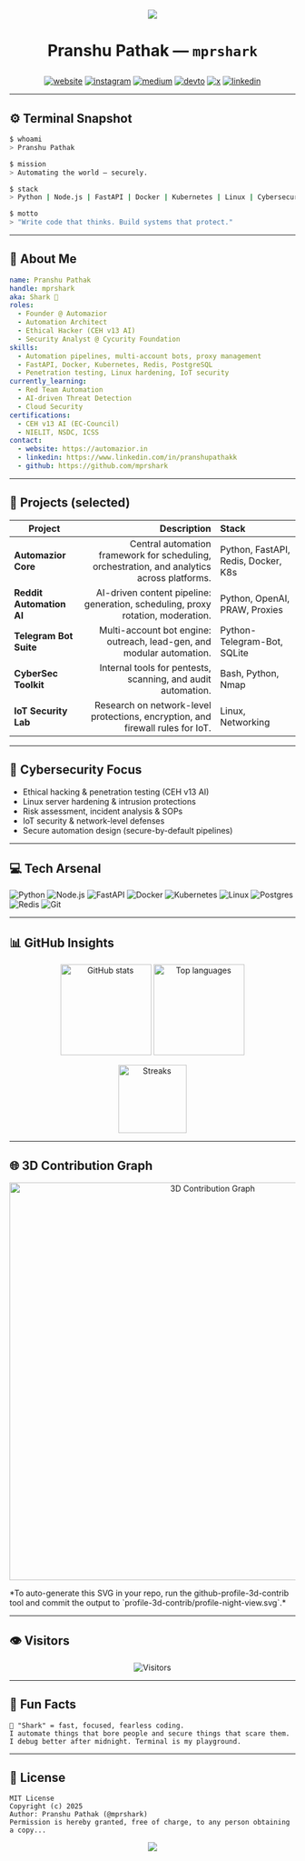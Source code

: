 <p align="center">
  <!-- <img src="https://readme-typing-svg.demolab.com?font=Fira+Code&size=32&duration=3000&pause=1000&color=00CFFF&center=true&vCenter=true&width=900&lines=Hey%2C+I'm+Pranshu+Pathak+%F0%9F%90%88;Full+Stack+Developer+%7C+Automation+Architect;Founder+of+Automazior;Ethical+Hacker+%7C+Cybersecurity+Analyst;Code.+Secure.+Automate.+Repeat." alt="Typing SVG" />
</p> -->

<p align="center">
<svg xmlns="http://www.w3.org/2000/svg" width="270px" height="75px" viewBox="0 0 90 25">
<defs>
<symbol id="glyph10" viewBox="0 0 6 13" width="6" height="13">
<path d="M0.081 2.422h5.853v7.953h-5.853v-7.953Zm5.306 7.406v-6.844h-4.744v6.844h4.744ZM2.359 7.438v-0.172l0.563-0.563l0.188 0.172l-0.313 0.313h0.938v-1.891h0.313v2.219h-1.25l0.313 0.313l-0.188 0.172l-0.563-0.563Z"/>
</symbol>
<symbol id="glyph32" viewBox="0 0 6 13" width="6" height="13">
<path d="M0.081 2.422h5.853v7.953h-5.853v-7.953Zm5.306 7.406v-6.844h-4.744v6.844h4.744ZM1.891 9.063q-0.203 0,-0.422-0.047q-0.203-0.047,-0.406-0.141l0-0.422q0.219 0.141,0.422 0.219q0.203 0.063,0.406 0.063q0.297 0,0.469-0.125q0.156-0.141,0.156-0.391q0-0.203,-0.109-0.328q-0.063-0.063,-0.156-0.094q-0.094-0.047,-0.25-0.078l-0.203-0.047q-0.203-0.047,-0.359-0.109q-0.141-0.078,-0.234-0.172q-0.188-0.188,-0.188-0.5q0-0.391,0.266-0.625q0.125-0.109,0.297-0.172q0.188-0.063,0.406-0.063q0.172 0,0.359 0.031q0.078 0.031,0.172 0.063q0.109 0.016,0.219 0.063v0.391q-0.094-0.063,-0.188-0.094q-0.094-0.047,-0.172-0.078q-0.188-0.063,-0.375-0.063q-0.281 0,-0.438 0.141q-0.156 0.125,-0.156 0.359q0 0.094,0.016 0.172q0.031 0.063,0.078 0.109q0.125 0.109,0.406 0.172l0.203 0.047q0.406 0.094,0.594 0.297q0.188 0.203,0.188 0.563q0 0.219,-0.063 0.375q-0.063 0.156,-0.188 0.266q-0.25 0.219,-0.75 0.219Zm1.203-2.984l0.844 0q0.484 0,0.734 0.219q0.141 0.125,0.203 0.297q0.063 0.156,0.063 0.359q0 0.438,-0.25 0.656q-0.25 0.219,-0.75 0.219l-0.453 0v1.172h-0.391l0-2.922Zm0.844 1.422q0.141 0,0.25-0.031q0.109-0.047,0.172-0.109q0.156-0.141,0.156-0.406q0-0.266,-0.156-0.406q-0.141-0.141,-0.422-0.141l-0.453 0v1.094l0.453 0Z"/>
</symbol>
<symbol id="glyph33" viewBox="0 0 6 13" width="6" height="13">
<path d="M2.344 4.859v-2.172h1.297v2.172l-0.328 2.766h-0.594l-0.375-2.766Zm0.672 5.438q-0.344 0,-0.578-0.234q-0.219-0.234,-0.219-0.609q0-0.391,0.219-0.609q0.234-0.234,0.578-0.234q0.328 0,0.563 0.234q0.219 0.219,0.219 0.609q0 0.375,-0.219 0.609q-0.234 0.234,-0.563 0.234Z"/>
</symbol>
<symbol id="glyph46" viewBox="0 0 6 13" width="6" height="13">
<path d="M3 10.125q-0.344 0,-0.578-0.219q-0.219-0.234,-0.219-0.594q0-0.375,0.219-0.594q0.234-0.234,0.578-0.234q0.328 0,0.547 0.234q0.234 0.219,0.234 0.594q0 0.359,-0.234 0.594q-0.219 0.219,-0.547 0.219Z"/>
</symbol>
<symbol id="glyph72" viewBox="0 0 6 13" width="6" height="13">
<path d="M0.672 2.703h0.984v3h2.703v-3h1v7.297h-1v-3.469h-2.703v3.469h-0.984v-7.297Z"/>
</symbol>
<symbol id="glyph84" viewBox="0 0 6 13" width="6" height="13">
<path d="M2.516 3.547h-2.281v-0.844h5.563v0.844h-2.281v6.453h-1v-6.453Z"/>
</symbol>
<symbol id="glyph87" viewBox="0 0 6 13" width="6" height="13">
<path d="M0 2.703h0.969l0.688 5.922l0.828-3.906h1.031l0.844 3.922l0.703-5.938h0.953l-1.078 7.297h-0.938l-0.984-4.328l-1 4.328h-0.922l-1.094-7.297Z"/>
</symbol>
<symbol id="glyph97" viewBox="0 0 6 13" width="6" height="13">
<path d="M2.484 10.141q-0.797 0,-1.313-0.453q-0.5-0.453,-0.5-1.313q0-0.703,0.328-1.094q0.344-0.406,0.891-0.563q0.563-0.172,1.188-0.172h1.203v-0.141q0-0.703,-0.359-0.969q-0.344-0.281,-0.984-0.281q-0.5 0,-0.984 0.141q-0.469 0.141,-0.891 0.375v-0.891q0.453-0.172,0.906-0.266q0.469-0.109,0.938-0.109q0.5 0,0.953 0.141q0.469 0.125,0.797 0.438q0.344 0.297,0.453 0.813q0.078 0.359,0.078 1.078v1.125q0 0.453,0.047 1.016q0.047 0.547,0.234 0.984h-0.891q-0.094-0.188,-0.141-0.406q-0.047-0.219,-0.078-0.422q-0.281 0.484,-0.797 0.734q-0.516 0.234,-1.078 0.234Zm0.219-0.75q0.563 0,0.906-0.266q0.344-0.281,0.5-0.719q0.172-0.453,0.172-0.953v-0.203h-1.141q-0.375 0,-0.75 0.094q-0.359 0.078,-0.594 0.328q-0.234 0.234,-0.234 0.688q0 0.516,0.313 0.781q0.328 0.25,0.828 0.25Z"/>
</symbol>
<symbol id="glyph99" viewBox="0 0 6 13" width="6" height="13">
<path d="M3.438 10.141q-0.859 0,-1.453-0.359q-0.578-0.375,-0.891-1.016q-0.297-0.656,-0.297-1.5q0-0.844,0.297-1.484q0.313-0.656,0.906-1.016q0.594-0.359,1.469-0.359q0.453 0,0.813 0.109q0.375 0.094,0.75 0.297v0.953q-0.344-0.313,-0.703-0.453q-0.344-0.156,-0.781-0.156q-0.672 0,-1.063 0.297q-0.391 0.281,-0.563 0.766q-0.172 0.469,-0.172 1.047q0 0.578,0.172 1.063q0.172 0.484,0.563 0.766q0.391 0.281,1.047 0.281q0.438 0,0.797-0.141q0.375-0.141,0.703-0.453v0.938q-0.703 0.422,-1.594 0.422Z"/>
</symbol>
<symbol id="glyph100" viewBox="0 0 6 13" width="6" height="13">
<path d="M2.703 10.141q-0.594 0,-1-0.25q-0.406-0.25,-0.656-0.672q-0.234-0.438,-0.344-0.953q-0.109-0.516,-0.109-1.031q0-1.313,0.578-2.063q0.578-0.766,1.547-0.766q0.484 0,0.859 0.203q0.391 0.188,0.609 0.625v-2.828h0.906v7.594h-0.813l-0.094-0.688q-0.484 0.828,-1.484 0.828Zm0.156-0.766q0.438 0,0.688-0.188q0.266-0.203,0.406-0.516q0.141-0.328,0.188-0.688q0.047-0.375,0.047-0.719q0-0.328,-0.047-0.688q-0.047-0.375,-0.188-0.688q-0.141-0.328,-0.406-0.531q-0.25-0.203,-0.688-0.203q-0.422 0,-0.688 0.203q-0.25 0.203,-0.391 0.531q-0.141 0.313,-0.188 0.688q-0.047 0.359,-0.047 0.688q0 0.328,0.047 0.703q0.047 0.359,0.188 0.688q0.141 0.313,0.391 0.516q0.266 0.203,0.688 0.203Z"/>
</symbol>
<symbol id="glyph101" viewBox="0 0 6 13" width="6" height="13">
<path d="M3.313 10.141q-1.266 0,-1.984-0.75q-0.719-0.766,-0.719-2.078q0-0.813,0.281-1.469q0.281-0.672,0.844-1.047q0.578-0.391,1.406-0.391q1.094 0,1.688 0.703q0.609 0.688,0.609 1.938v0.438h-3.891v0.031q0 0.844,0.438 1.359q0.453 0.5,1.344 0.5q0.5 0,0.969-0.156q0.484-0.156,0.922-0.391v0.891q-0.453 0.188,-0.938 0.297q-0.469 0.125,-0.969 0.125Zm1.219-3.359q0-0.453,-0.141-0.813q-0.125-0.375,-0.438-0.594q-0.297-0.219,-0.781-0.219q-0.5 0,-0.844 0.219q-0.328 0.219,-0.516 0.594q-0.188 0.359,-0.234 0.813h2.953Z"/>
</symbol>
<symbol id="glyph104" viewBox="0 0 6 13" width="6" height="13">
<path d="M0.953 2.406h0.891v2.938q0.5-0.938,1.625-0.938q0.672 0,1.031 0.313q0.359 0.313,0.484 0.813q0.141 0.5,0.141 1.078v3.391h-0.891v-3.391q0-0.734,-0.266-1.078q-0.25-0.344,-0.797-0.344q-0.516 0,-0.813 0.25q-0.281 0.25,-0.406 0.641q-0.109 0.391,-0.109 0.828v3.094h-0.891v-7.594Z"/>
</symbol>
<symbol id="glyph107" viewBox="0 0 6 13" width="6" height="13">
<path d="M1.109 2.406h0.922v4.391l2.359-2.266h1.094l-2.156 2.063l2.5 3.406h-1.109l-2.016-2.828l-0.672 0.641v2.188h-0.922v-7.594Z"/>
</symbol>
<symbol id="glyph108" viewBox="0 0 6 13" width="6" height="13">
<path d="M4.016 10.047q-0.813 0,-1.266-0.516q-0.438-0.531,-0.438-1.469v-4.953h-1.438v-0.703h2.344v5.656q0 0.594,0.219 0.906q0.234 0.313,0.656 0.313h1.047v0.766h-1.125Z"/>
</symbol>
<symbol id="glyph109" viewBox="0 0 6 13" width="6" height="13">
<path d="M0.531 4.531h0.734l0.078 0.469q0.344-0.594,0.984-0.594q0.703 0,0.969 0.688q0.344-0.688,1.047-0.688q0.672 0,0.938 0.484q0.266 0.516,0.266 1.938v3.172h-0.828v-3.125q0-0.625,-0.031-0.953q-0.031-0.344,-0.094-0.5q-0.125-0.266,-0.484-0.266q-0.375 0,-0.516 0.281q-0.078 0.172,-0.125 0.5q-0.031 0.328,-0.031 0.938v3.125h-0.813v-3.125q0-0.594,-0.047-0.938q-0.031-0.359,-0.094-0.516q-0.141-0.266,-0.5-0.266q-0.359 0,-0.484 0.281q-0.078 0.172,-0.125 0.516q-0.031 0.328,-0.031 0.922v3.125h-0.813v-5.469Z"/>
</symbol>
<symbol id="glyph110" viewBox="0 0 6 13" width="6" height="13">
<path d="M0.953 4.531h0.813l0.078 0.813q0.5-0.938,1.609-0.938q1.672 0,1.672 2.203v3.391h-0.891v-3.391q0-0.734,-0.266-1.078q-0.25-0.344,-0.797-0.344q-0.625 0,-0.984 0.453q-0.344 0.438,-0.344 1.266v3.094h-0.891v-5.469Z"/>
</symbol>
<symbol id="glyph111" viewBox="0 0 6 13" width="6" height="13">
<path d="M3.016 10.141q-1.141 0,-1.75-0.734q-0.594-0.75,-0.594-2.125q0-1.391,0.594-2.125q0.609-0.75,1.75-0.75q1.125 0,1.734 0.734q0.609 0.734,0.609 2.141q0 1.391,-0.609 2.125q-0.594 0.734,-1.734 0.734Zm0-0.766q0.672 0,1.031-0.547q0.359-0.547,0.359-1.563q0-1.016,-0.359-1.563q-0.359-0.547,-1.031-0.547q-0.672 0,-1.031 0.547q-0.359 0.547,-0.359 1.563q0 1.016,0.359 1.563q0.359 0.547,1.031 0.547Z"/>
</symbol>
<symbol id="glyph114" viewBox="0 0 6 13" width="6" height="13">
<path d="M1.469 4.531h0.828l0.078 1.063q0.234-0.578,0.688-0.875q0.469-0.313,1.109-0.313q0.672 0,1.172 0.328v0.922q-0.531-0.422,-1.25-0.422q-0.828 0,-1.281 0.531q-0.438 0.516,-0.438 1.516v2.719h-0.906v-5.469Z"/>
</symbol>
<symbol id="glyph117" viewBox="0 0 6 13" width="6" height="13">
<path d="M2.625 10.141q-1.672 0,-1.672-2.219v-3.375h0.891v3.375q0 1.438,1.078 1.438q0.625 0,0.969-0.453q0.344-0.453,0.344-1.281v-3.078h0.891v5.453h-0.813l-0.078-0.828q-0.5 0.969,-1.609 0.969Z"/>
</symbol>
<symbol id="glyph119" viewBox="0 0 6 13" width="6" height="13">
<path d="M0 4.531h0.891l0.953 4.422l0.781-2.828h0.766l0.797 2.828l0.938-4.422h0.891l-1.281 5.469h-0.859l-0.859-3l-0.875 3h-0.859l-1.281-5.469Z"/>
</symbol>
<symbol id="glyph121" viewBox="0 0 6 13" width="6" height="13">
<path d="M0.906 11.328h0.531q0.391 0,0.609-0.219q0.234-0.25,0.578-1.203l-2.109-5.375h0.938l1.625 4.281l1.594-4.281h0.953l-1.438 3.703q-0.172 0.453,-0.297 0.781q-0.031 0.094,-0.063 0.156q-0.016 0.047,-0.047 0.141q-0.031 0.078,-0.109 0.281l-0.047 0.156q-0.203 0.531,-0.375 0.922q-0.156 0.406,-0.281 0.625q-0.438 0.781,-1.344 0.781h-0.719v-0.75Z"/>
</symbol>
</defs>
<rect x="0" y="0" width="90" height="25" fill="transparent"/>
<g opacity="0">
<animate attributeName="opacity" id="line0" begin="500ms;line2.end" values="1;1;0" dur="6200ms" keyTimes="0;0.839;1"/>
<animateTransform attributeName="transform" begin="line0.begin" type="translate" values="0 0;0 0;0 -13" dur="6200ms" keyTimes="0;0.839;1"/>
<g>
<animateTransform attributeName="transform" begin="line0.begin" type="translate" values="0 0;0 0;-0.667 1;0 0;0 0;-0.667 0.6;0 0;0 0;0.333 1.2;0 0;0 0;0 1;0 0;0 0;0 1.2;0 0;0 0;0 1;0 0;0 0;0.333 0.6;0 0;0 0;0 1;0 0;0 0;0 0.8;0 0;0 0;0.333 0.6;0 0;0 0;0 1;0 0;0 0;-0.333 1;0 0;0 0;-1.2 1.4;0 0;0 0" dur="6200ms" keyTimes="0;0;0;0.016;0.04;0.04;0.056;0.097;0.097;0.113;0.16;0.16;0.176;0.208;0.208;0.224;0.315;0.315;0.331;0.395;0.395;0.411;0.435;0.435;0.452;0.484;0.484;0.5;0.519;0.519;0.535;0.584;0.584;0.6;0.666;0.666;0.682;0.758;0.758;0.774;1"/>
<use href="#glyph72" x="6" y="6" fill="#ef454a">
<animate attributeName="fill" begin="line0.begin" values="transparent;transparent;#ff9123;#ef454a;#ef454a" dur="6200ms" keyTimes="0;0;0;0.161;1"/>
<animate attributeName="stroke" begin="line0.begin" values="transparent;transparent;#ff9123;#ef454a;#ef454a" dur="6200ms" keyTimes="0;0;0;0.161;1"/>
<animate attributeName="stroke-width" begin="line0.begin" values="0;0;0.7;0;0" dur="6200ms" keyTimes="0;0;0;0.161;1"/>
</use>
<use href="#glyph101" x="12" y="6" fill="#ef454a">
<animate attributeName="fill" begin="line0.begin" values="transparent;transparent;#ff9123;#ef454a;#ef454a" dur="6200ms" keyTimes="0;0.04;0.04;0.202;1"/>
<animate attributeName="stroke" begin="line0.begin" values="transparent;transparent;#ff9123;#ef454a;#ef454a" dur="6200ms" keyTimes="0;0.04;0.04;0.202;1"/>
<animate attributeName="stroke-width" begin="line0.begin" values="0;0;0.7;0;0" dur="6200ms" keyTimes="0;0.04;0.04;0.202;1"/>
</use>
<use href="#glyph108" x="18" y="6" fill="#ef454a">
<animate attributeName="fill" begin="line0.begin" values="transparent;transparent;#ff9123;#ef454a;#ef454a" dur="6200ms" keyTimes="0;0.097;0.097;0.258;1"/>
<animate attributeName="stroke" begin="line0.begin" values="transparent;transparent;#ff9123;#ef454a;#ef454a" dur="6200ms" keyTimes="0;0.097;0.097;0.258;1"/>
<animate attributeName="stroke-width" begin="line0.begin" values="0;0;0.7;0;0" dur="6200ms" keyTimes="0;0.097;0.097;0.258;1"/>
</use>
<use href="#glyph108" x="24" y="6" fill="#ef454a">
<animate attributeName="fill" begin="line0.begin" values="transparent;transparent;#ff9123;#ef454a;#ef454a" dur="6200ms" keyTimes="0;0.16;0.16;0.321;1"/>
<animate attributeName="stroke" begin="line0.begin" values="transparent;transparent;#ff9123;#ef454a;#ef454a" dur="6200ms" keyTimes="0;0.16;0.16;0.321;1"/>
<animate attributeName="stroke-width" begin="line0.begin" values="0;0;0.7;0;0" dur="6200ms" keyTimes="0;0.16;0.16;0.321;1"/>
</use>
<use href="#glyph111" x="30" y="6" fill="#ef454a">
<animate attributeName="fill" begin="line0.begin" values="transparent;transparent;#ff9123;#ef454a;#ef454a" dur="6200ms" keyTimes="0;0.208;0.208;0.369;1"/>
<animate attributeName="stroke" begin="line0.begin" values="transparent;transparent;#ff9123;#ef454a;#ef454a" dur="6200ms" keyTimes="0;0.208;0.208;0.369;1"/>
<animate attributeName="stroke-width" begin="line0.begin" values="0;0;0.7;0;0" dur="6200ms" keyTimes="0;0.208;0.208;0.369;1"/>
</use>
<use href="#glyph32" x="36" y="6" fill="#ef454a">
<animate attributeName="fill" begin="line0.begin" values="transparent;transparent;#ff9123;#ef454a;#ef454a" dur="6200ms" keyTimes="0;0.315;0.315;0.476;1"/>
<animate attributeName="opacity" begin="line0.begin" values="0;0;1;0;0" dur="6200ms" keyTimes="0;0.315;0.315;0.476;1"/>
</use>
<use href="#glyph119" x="42" y="6" fill="#ef454a">
<animate attributeName="fill" begin="line0.begin" values="transparent;transparent;#ff9123;#ef454a;#ef454a" dur="6200ms" keyTimes="0;0.395;0.395;0.556;1"/>
<animate attributeName="stroke" begin="line0.begin" values="transparent;transparent;#ff9123;#ef454a;#ef454a" dur="6200ms" keyTimes="0;0.395;0.395;0.556;1"/>
<animate attributeName="stroke-width" begin="line0.begin" values="0;0;0.7;0;0" dur="6200ms" keyTimes="0;0.395;0.395;0.556;1"/>
</use>
<use href="#glyph111" x="48" y="6" fill="#ef454a">
<animate attributeName="fill" begin="line0.begin" values="transparent;transparent;#ff9123;#ef454a;#ef454a" dur="6200ms" keyTimes="0;0.435;0.435;0.597;1"/>
<animate attributeName="stroke" begin="line0.begin" values="transparent;transparent;#ff9123;#ef454a;#ef454a" dur="6200ms" keyTimes="0;0.435;0.435;0.597;1"/>
<animate attributeName="stroke-width" begin="line0.begin" values="0;0;0.7;0;0" dur="6200ms" keyTimes="0;0.435;0.435;0.597;1"/>
</use>
<use href="#glyph114" x="54" y="6" fill="#ef454a">
<animate attributeName="fill" begin="line0.begin" values="transparent;transparent;#ff9123;#ef454a;#ef454a" dur="6200ms" keyTimes="0;0.484;0.484;0.645;1"/>
<animate attributeName="stroke" begin="line0.begin" values="transparent;transparent;#ff9123;#ef454a;#ef454a" dur="6200ms" keyTimes="0;0.484;0.484;0.645;1"/>
<animate attributeName="stroke-width" begin="line0.begin" values="0;0;0.7;0;0" dur="6200ms" keyTimes="0;0.484;0.484;0.645;1"/>
</use>
<use href="#glyph108" x="60" y="6" fill="#ef454a">
<animate attributeName="fill" begin="line0.begin" values="transparent;transparent;#ff9123;#ef454a;#ef454a" dur="6200ms" keyTimes="0;0.519;0.519;0.681;1"/>
<animate attributeName="stroke" begin="line0.begin" values="transparent;transparent;#ff9123;#ef454a;#ef454a" dur="6200ms" keyTimes="0;0.519;0.519;0.681;1"/>
<animate attributeName="stroke-width" begin="line0.begin" values="0;0;0.7;0;0" dur="6200ms" keyTimes="0;0.519;0.519;0.681;1"/>
</use>
<use href="#glyph100" x="66" y="6" fill="#ef454a">
<animate attributeName="fill" begin="line0.begin" values="transparent;transparent;#ff9123;#ef454a;#ef454a" dur="6200ms" keyTimes="0;0.584;0.584;0.745;1"/>
<animate attributeName="stroke" begin="line0.begin" values="transparent;transparent;#ff9123;#ef454a;#ef454a" dur="6200ms" keyTimes="0;0.584;0.584;0.745;1"/>
<animate attributeName="stroke-width" begin="line0.begin" values="0;0;0.7;0;0" dur="6200ms" keyTimes="0;0.584;0.584;0.745;1"/>
</use>
<use href="#glyph46" x="72" y="6" fill="#ef454a">
<animate attributeName="fill" begin="line0.begin" values="transparent;transparent;#ff9123;#ef454a;#ef454a" dur="6200ms" keyTimes="0;0.666;0.666;0.827;1"/>
<animate attributeName="stroke" begin="line0.begin" values="transparent;transparent;#ff9123;#ef454a;#ef454a" dur="6200ms" keyTimes="0;0.666;0.666;0.827;1"/>
<animate attributeName="stroke-width" begin="line0.begin" values="0;0;0.7;0;0" dur="6200ms" keyTimes="0;0.666;0.666;0.827;1"/>
</use>
<use href="#glyph10" x="78" y="6" fill="#ef454a">
<animate attributeName="fill" begin="line0.begin" values="transparent;transparent;#ff9123;#ef454a;#ef454a" dur="6200ms" keyTimes="0;0.758;0.758;0.919;1"/>
<animate attributeName="opacity" begin="line0.begin" values="0;0;1;0;0" dur="6200ms" keyTimes="0;0.758;0.758;0.919;1"/>
</use>
</g>
</g>
<g opacity="0">
<animate attributeName="opacity" id="line1" begin="line0.end" values="1;1;0" dur="4550ms" keyTimes="0;0.78;1"/>
<animateTransform attributeName="transform" begin="line1.begin" type="translate" values="0 0;0 0;0 -13" dur="4550ms" keyTimes="0;0.78;1"/>
<g>
<animateTransform attributeName="transform" begin="line1.begin" type="translate" values="0 0;0 0;-0.333 0.6;0 0;0 0;-0.333 0.6;0 0;0 0;0 0.8;0 0;0 0;0 1;0 0;0 0;-0.333 0.6;0 0;0 0;0 1;0 0;0 0;-0.667 1.2;0 0;0 0;0 1.2;0 0;0 0;-1.2 1.4;0 0;0 0" dur="4550ms" keyTimes="0;0;0;0.022;0.048;0.048;0.07;0.121;0.121;0.143;0.207;0.207;0.229;0.262;0.262;0.284;0.323;0.323;0.345;0.389;0.389;0.411;0.516;0.516;0.538;0.67;0.67;0.692;1"/>
<use href="#glyph87" x="6" y="6" fill="#ef454a">
<animate attributeName="fill" begin="line1.begin" values="transparent;transparent;#ff9123;#ef454a;#ef454a" dur="4550ms" keyTimes="0;0;0;0.22;1"/>
<animate attributeName="stroke" begin="line1.begin" values="transparent;transparent;#ff9123;#ef454a;#ef454a" dur="4550ms" keyTimes="0;0;0;0.22;1"/>
<animate attributeName="stroke-width" begin="line1.begin" values="0;0;0.7;0;0" dur="4550ms" keyTimes="0;0;0;0.22;1"/>
</use>
<use href="#glyph101" x="12" y="6" fill="#ef454a">
<animate attributeName="fill" begin="line1.begin" values="transparent;transparent;#ff9123;#ef454a;#ef454a" dur="4550ms" keyTimes="0;0.048;0.048;0.268;1"/>
<animate attributeName="stroke" begin="line1.begin" values="transparent;transparent;#ff9123;#ef454a;#ef454a" dur="4550ms" keyTimes="0;0.048;0.048;0.268;1"/>
<animate attributeName="stroke-width" begin="line1.begin" values="0;0;0.7;0;0" dur="4550ms" keyTimes="0;0.048;0.048;0.268;1"/>
</use>
<use href="#glyph108" x="18" y="6" fill="#ef454a">
<animate attributeName="fill" begin="line1.begin" values="transparent;transparent;#ff9123;#ef454a;#ef454a" dur="4550ms" keyTimes="0;0.121;0.121;0.341;1"/>
<animate attributeName="stroke" begin="line1.begin" values="transparent;transparent;#ff9123;#ef454a;#ef454a" dur="4550ms" keyTimes="0;0.121;0.121;0.341;1"/>
<animate attributeName="stroke-width" begin="line1.begin" values="0;0;0.7;0;0" dur="4550ms" keyTimes="0;0.121;0.121;0.341;1"/>
</use>
<use href="#glyph99" x="24" y="6" fill="#ef454a">
<animate attributeName="fill" begin="line1.begin" values="transparent;transparent;#ff9123;#ef454a;#ef454a" dur="4550ms" keyTimes="0;0.207;0.207;0.426;1"/>
<animate attributeName="stroke" begin="line1.begin" values="transparent;transparent;#ff9123;#ef454a;#ef454a" dur="4550ms" keyTimes="0;0.207;0.207;0.426;1"/>
<animate attributeName="stroke-width" begin="line1.begin" values="0;0;0.7;0;0" dur="4550ms" keyTimes="0;0.207;0.207;0.426;1"/>
</use>
<use href="#glyph111" x="30" y="6" fill="#ef454a">
<animate attributeName="fill" begin="line1.begin" values="transparent;transparent;#ff9123;#ef454a;#ef454a" dur="4550ms" keyTimes="0;0.262;0.262;0.481;1"/>
<animate attributeName="stroke" begin="line1.begin" values="transparent;transparent;#ff9123;#ef454a;#ef454a" dur="4550ms" keyTimes="0;0.262;0.262;0.481;1"/>
<animate attributeName="stroke-width" begin="line1.begin" values="0;0;0.7;0;0" dur="4550ms" keyTimes="0;0.262;0.262;0.481;1"/>
</use>
<use href="#glyph109" x="36" y="6" fill="#ef454a">
<animate attributeName="fill" begin="line1.begin" values="transparent;transparent;#ff9123;#ef454a;#ef454a" dur="4550ms" keyTimes="0;0.323;0.323;0.543;1"/>
<animate attributeName="stroke" begin="line1.begin" values="transparent;transparent;#ff9123;#ef454a;#ef454a" dur="4550ms" keyTimes="0;0.323;0.323;0.543;1"/>
<animate attributeName="stroke-width" begin="line1.begin" values="0;0;0.7;0;0" dur="4550ms" keyTimes="0;0.323;0.323;0.543;1"/>
</use>
<use href="#glyph101" x="42" y="6" fill="#ef454a">
<animate attributeName="fill" begin="line1.begin" values="transparent;transparent;#ff9123;#ef454a;#ef454a" dur="4550ms" keyTimes="0;0.389;0.389;0.609;1"/>
<animate attributeName="stroke" begin="line1.begin" values="transparent;transparent;#ff9123;#ef454a;#ef454a" dur="4550ms" keyTimes="0;0.389;0.389;0.609;1"/>
<animate attributeName="stroke-width" begin="line1.begin" values="0;0;0.7;0;0" dur="4550ms" keyTimes="0;0.389;0.389;0.609;1"/>
</use>
<use href="#glyph33" x="48" y="6" fill="#ef454a">
<animate attributeName="fill" begin="line1.begin" values="transparent;transparent;#ff9123;#ef454a;#ef454a" dur="4550ms" keyTimes="0;0.516;0.516;0.736;1"/>
<animate attributeName="stroke" begin="line1.begin" values="transparent;transparent;#ff9123;#ef454a;#ef454a" dur="4550ms" keyTimes="0;0.516;0.516;0.736;1"/>
<animate attributeName="stroke-width" begin="line1.begin" values="0;0;0.7;0;0" dur="4550ms" keyTimes="0;0.516;0.516;0.736;1"/>
</use>
<use href="#glyph10" x="54" y="6" fill="#ef454a">
<animate attributeName="fill" begin="line1.begin" values="transparent;transparent;#ff9123;#ef454a;#ef454a" dur="4550ms" keyTimes="0;0.67;0.67;0.89;1"/>
<animate attributeName="opacity" begin="line1.begin" values="0;0;1;0;0" dur="4550ms" keyTimes="0;0.67;0.67;0.89;1"/>
</use>
</g>
</g>
<g opacity="0">
<animate attributeName="opacity" id="line2" begin="line1.end" values="1;1;0" dur="5650ms" keyTimes="0;0.823;1"/>
<animateTransform attributeName="transform" begin="line2.begin" type="translate" values="0 0;0 0;0 -13" dur="5650ms" keyTimes="0;0.823;1"/>
<g>
<animateTransform attributeName="transform" begin="line2.begin" type="translate" values="0 0;0 0;-0.333 1.2;0 0;0 0;0 1;0 0;0 0;0 1.2;0 0;0 0;0.333 0.8;0 0;0 0;-0.667 0.8;0 0;0 0;0 1;0 0;0 0;0 1;0 0;0 0;-0.333 0.6;0 0;0 0;0 1.2;0 0;0 0;-0.333 1.2;0 0;0 0;-1.2 1.4;0 0;0 0" dur="5650ms" keyTimes="0;0;0;0.018;0.055;0.055;0.073;0.094;0.094;0.112;0.163;0.163;0.181;0.221;0.221;0.239;0.313;0.313;0.331;0.419;0.419;0.437;0.469;0.469;0.487;0.533;0.533;0.55;0.621;0.621;0.639;0.735;0.735;0.752;1"/>
<use href="#glyph84" x="6" y="6" fill="#ef454a">
<animate attributeName="fill" begin="line2.begin" values="transparent;transparent;#ff9123;#ef454a;#ef454a" dur="5650ms" keyTimes="0;0;0;0.177;1"/>
<animate attributeName="stroke" begin="line2.begin" values="transparent;transparent;#ff9123;#ef454a;#ef454a" dur="5650ms" keyTimes="0;0;0;0.177;1"/>
<animate attributeName="stroke-width" begin="line2.begin" values="0;0;0.7;0;0" dur="5650ms" keyTimes="0;0;0;0.177;1"/>
</use>
<use href="#glyph104" x="12" y="6" fill="#ef454a">
<animate attributeName="fill" begin="line2.begin" values="transparent;transparent;#ff9123;#ef454a;#ef454a" dur="5650ms" keyTimes="0;0.055;0.055;0.232;1"/>
<animate attributeName="stroke" begin="line2.begin" values="transparent;transparent;#ff9123;#ef454a;#ef454a" dur="5650ms" keyTimes="0;0.055;0.055;0.232;1"/>
<animate attributeName="stroke-width" begin="line2.begin" values="0;0;0.7;0;0" dur="5650ms" keyTimes="0;0.055;0.055;0.232;1"/>
</use>
<use href="#glyph97" x="18" y="6" fill="#ef454a">
<animate attributeName="fill" begin="line2.begin" values="transparent;transparent;#ff9123;#ef454a;#ef454a" dur="5650ms" keyTimes="0;0.094;0.094;0.271;1"/>
<animate attributeName="stroke" begin="line2.begin" values="transparent;transparent;#ff9123;#ef454a;#ef454a" dur="5650ms" keyTimes="0;0.094;0.094;0.271;1"/>
<animate attributeName="stroke-width" begin="line2.begin" values="0;0;0.7;0;0" dur="5650ms" keyTimes="0;0.094;0.094;0.271;1"/>
</use>
<use href="#glyph110" x="24" y="6" fill="#ef454a">
<animate attributeName="fill" begin="line2.begin" values="transparent;transparent;#ff9123;#ef454a;#ef454a" dur="5650ms" keyTimes="0;0.163;0.163;0.34;1"/>
<animate attributeName="stroke" begin="line2.begin" values="transparent;transparent;#ff9123;#ef454a;#ef454a" dur="5650ms" keyTimes="0;0.163;0.163;0.34;1"/>
<animate attributeName="stroke-width" begin="line2.begin" values="0;0;0.7;0;0" dur="5650ms" keyTimes="0;0.163;0.163;0.34;1"/>
</use>
<use href="#glyph107" x="30" y="6" fill="#ef454a">
<animate attributeName="fill" begin="line2.begin" values="transparent;transparent;#ff9123;#ef454a;#ef454a" dur="5650ms" keyTimes="0;0.221;0.221;0.398;1"/>
<animate attributeName="stroke" begin="line2.begin" values="transparent;transparent;#ff9123;#ef454a;#ef454a" dur="5650ms" keyTimes="0;0.221;0.221;0.398;1"/>
<animate attributeName="stroke-width" begin="line2.begin" values="0;0;0.7;0;0" dur="5650ms" keyTimes="0;0.221;0.221;0.398;1"/>
</use>
<use href="#glyph32" x="36" y="6" fill="#ef454a">
<animate attributeName="fill" begin="line2.begin" values="transparent;transparent;#ff9123;#ef454a;#ef454a" dur="5650ms" keyTimes="0;0.313;0.313;0.49;1"/>
<animate attributeName="opacity" begin="line2.begin" values="0;0;1;0;0" dur="5650ms" keyTimes="0;0.313;0.313;0.49;1"/>
</use>
<use href="#glyph121" x="42" y="6" fill="#ef454a">
<animate attributeName="fill" begin="line2.begin" values="transparent;transparent;#ff9123;#ef454a;#ef454a" dur="5650ms" keyTimes="0;0.419;0.419;0.596;1"/>
<animate attributeName="stroke" begin="line2.begin" values="transparent;transparent;#ff9123;#ef454a;#ef454a" dur="5650ms" keyTimes="0;0.419;0.419;0.596;1"/>
<animate attributeName="stroke-width" begin="line2.begin" values="0;0;0.7;0;0" dur="5650ms" keyTimes="0;0.419;0.419;0.596;1"/>
</use>
<use href="#glyph111" x="48" y="6" fill="#ef454a">
<animate attributeName="fill" begin="line2.begin" values="transparent;transparent;#ff9123;#ef454a;#ef454a" dur="5650ms" keyTimes="0;0.469;0.469;0.646;1"/>
<animate attributeName="stroke" begin="line2.begin" values="transparent;transparent;#ff9123;#ef454a;#ef454a" dur="5650ms" keyTimes="0;0.469;0.469;0.646;1"/>
<animate attributeName="stroke-width" begin="line2.begin" values="0;0;0.7;0;0" dur="5650ms" keyTimes="0;0.469;0;0.646;1"/>
</use>
<use href="#glyph117" x="54" y="6" fill="#ef454a">
<animate attributeName="fill" begin="line2.begin" values="transparent;transparent;#ff9123;#ef454a;#ef454a" dur="5650ms" keyTimes="0;0.533;0.533;0.71;1"/>
<animate attributeName="stroke" begin="line2.begin" values="transparent;transparent;#ff9123;#ef454a;#ef454a" dur="5650ms" keyTimes="0;0.533;0.533;0.71;1"/>
<animate attributeName="stroke-width" begin="line2.begin" values="0;0;0.7;0;0" dur="5650ms" keyTimes="0;0.533;0.533;0.71;1"/>
</use>
<use href="#glyph46" x="60" y="6" fill="#ef454a">
<animate attributeName="fill" begin="line2.begin" values="transparent;transparent;#ff9123;#ef454a;#ef454a" dur="5650ms" keyTimes="0;0.621;0.621;0.798;1"/>
<animate attributeName="stroke" begin="line2.begin" values="transparent;transparent;#ff9123;#ef454a;#ef454a" dur="5650ms" keyTimes="0;0.621;0.621;0.798;1"/>
<animate attributeName="stroke-width" begin="line2.begin" values="0;0;0.7;0;0" dur="5650ms" keyTimes="0;0.621;0.621;0.798;1"/>
</use>
<use href="#glyph10" x="66" y="6" fill="#ef454a">
<animate attributeName="fill" begin="line2.begin" values="transparent;transparent;#ff9123;#ef454a;#ef454a" dur="5650ms" keyTimes="0;0.735;0.735;0.912;1"/>
<animate attributeName="opacity" begin="line2.begin" values="0;0;1;0;0" dur="5650ms" keyTimes="0;0.735;0.735;0.912;1"/>
</use>
</g>
</g>
</svg>
</p>

<p align="center">
  <img src="https://capsule-render.vercel.app/api?type=waving&color=gradient&height=120&section=header"/>
</p>

# <p align="center">Pranshu Pathak — `mprshark`</p>
<p align="center">
  <a href="https://automazior.in"><img alt="website" src="https://img.shields.io/badge/website-automazior.in-00aaff?style=flat-square"/></a>
  <a href="https://instagram.com/sincryptshark"><img alt="instagram" src="https://img.shields.io/badge/instagram-@sincryptshark-E4405F?style=flat-square&logo=instagram"/></a>
  <a href="https://mprshark.medium.com"><img alt="medium" src="https://img.shields.io/badge/medium-mprshark-000000?style=flat-square&logo=medium"/></a>
  <a href="https://dev.to/mprshark"><img alt="devto" src="https://img.shields.io/badge/dev.to-mprshark-0A0A0A?style=flat-square&logo=dev.to"/></a>
  <a href="https://x.com/mprshark"><img alt="x" src="https://img.shields.io/badge/x-@mprshark-1DA1F2?style=flat-square&logo=twitter"/></a>
  <a href="https://www.linkedin.com/in/pranshupathakk"><img alt="linkedin" src="https://img.shields.io/badge/linkedin-Pranshu%20Pathak-0A66C2?style=flat-square&logo=linkedin"/></a>
</p>

---

## ⚙️ Terminal Snapshot
~~~bash
$ whoami
> Pranshu Pathak

$ mission
> Automating the world — securely.

$ stack
> Python | Node.js | FastAPI | Docker | Kubernetes | Linux | Cybersecurity

$ motto
> "Write code that thinks. Build systems that protect."
~~~

---

## 🧠 About Me
~~~yaml
name: Pranshu Pathak
handle: mprshark
aka: Shark 🦈
roles:
  - Founder @ Automazior
  - Automation Architect
  - Ethical Hacker (CEH v13 AI)
  - Security Analyst @ Cycurity Foundation
skills:
  - Automation pipelines, multi-account bots, proxy management
  - FastAPI, Docker, Kubernetes, Redis, PostgreSQL
  - Penetration testing, Linux hardening, IoT security
currently_learning:
  - Red Team Automation
  - AI-driven Threat Detection
  - Cloud Security
certifications:
  - CEH v13 AI (EC-Council)
  - NIELIT, NSDC, ICSS
contact:
  - website: https://automazior.in
  - linkedin: https://www.linkedin.com/in/pranshupathakk
  - github: https://github.com/mprshark
~~~

---

## 🧩 Projects (selected)
| Project | Description | Stack |
|---|---:|:---|
| **Automazior Core** | Central automation framework for scheduling, orchestration, and analytics across platforms. | Python, FastAPI, Redis, Docker, K8s |
| **Reddit Automation AI** | AI-driven content pipeline: generation, scheduling, proxy rotation, moderation. | Python, OpenAI, PRAW, Proxies |
| **Telegram Bot Suite** | Multi-account bot engine: outreach, lead-gen, and modular automation. | Python-Telegram-Bot, SQLite |
| **CyberSec Toolkit** | Internal tools for pentests, scanning, and audit automation. | Bash, Python, Nmap |
| **IoT Security Lab** | Research on network-level protections, encryption, and firewall rules for IoT. | Linux, Networking |

---

## 🧠 Cybersecurity Focus
- Ethical hacking & penetration testing (CEH v13 AI)  
- Linux server hardening & intrusion protections  
- Risk assessment, incident analysis & SOPs  
- IoT security & network-level defenses  
- Secure automation design (secure-by-default pipelines)

---

## 💻 Tech Arsenal
<p align="left">
  <img src="https://img.shields.io/badge/Python-3.11-3776AB?style=flat-square&logo=python" alt="Python"/>
  <img src="https://img.shields.io/badge/Node.js-18.x-339933?style=flat-square&logo=node.js" alt="Node.js"/>
  <img src="https://img.shields.io/badge/FastAPI-async-green?style=flat-square&logo=fastapi" alt="FastAPI"/>
  <img src="https://img.shields.io/badge/Docker-container-blue?style=flat-square&logo=docker" alt="Docker"/>
  <img src="https://img.shields.io/badge/Kubernetes-cluster-326CE5?style=flat-square&logo=kubernetes" alt="Kubernetes"/>
  <img src="https://img.shields.io/badge/Linux-terminal-black?style=flat-square&logo=linux" alt="Linux"/>
  <img src="https://img.shields.io/badge/PostgreSQL-database-336791?style=flat-square&logo=postgresql" alt="Postgres"/>
  <img src="https://img.shields.io/badge/Redis-cache-DD2C00?style=flat-square&logo=redis" alt="Redis"/>
  <img src="https://img.shields.io/badge/Git-version-F05032?style=flat-square&logo=git" alt="Git"/>
</p>

---

## 📊 GitHub Insights
<p align="center">
  <img src="https://github-readme-stats.vercel.app/api?username=mprshark&show_icons=true&theme=tokyonight&count_private=true" height="160" alt="GitHub stats"/>
  <img src="https://github-readme-stats.vercel.app/api/top-langs/?username=mprshark&layout=compact&theme=tokyonight" height="160" alt="Top languages"/>
</p>

<p align="center">
  <img src="https://streak-stats.demolab.com?user=mprshark&theme=tokyonight&hide_border=true" height="120" alt="Streaks"/>
</p>

---

## 🌐 3D Contribution Graph
<p align="center">
  <!-- Replace with your generated SVG from github-profile-3d-contrib -->
  <img src="https://github.com/mprshark/mprshark/blob/main/profile-3d-contrib/profile-night-view.svg" alt="3D Contribution Graph" width="700"/>
</p>
*To auto-generate this SVG in your repo, run the github-profile-3d-contrib tool and commit the output to `profile-3d-contrib/profile-night-view.svg`.*

---

## 👁️ Visitors
<p align="center">
  <img src="https://komarev.com/ghpvc/?username=mprshark&label=Visitors&color=0e75b6&style=flat" alt="Visitors" />
</p>

---

## 💬 Fun Facts
~~~text
🦈 "Shark" = fast, focused, fearless coding.
I automate things that bore people and secure things that scare them.
I debug better after midnight. Terminal is my playground.
~~~ 

---

## 📄 License
~~~text
MIT License
Copyright (c) 2025
Author: Pranshu Pathak (@mprshark)
Permission is hereby granted, free of charge, to any person obtaining a copy...
~~~

<p align="center">
  <img src="https://capsule-render.vercel.app/api?type=waving&color=gradient&height=100&section=footer"/>
</p>

